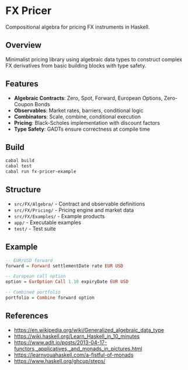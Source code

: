 # FX Pricer

Compositional algebra for pricing FX instruments in Haskell.

## Overview

Minimalist pricing library using algebraic data types to construct complex FX derivatives from basic building blocks with type safety.

## Features

- **Algebraic Contracts**: Zero, Spot, Forward, European Options, Zero-Coupon Bonds
- **Observables**: Market rates, barriers, conditional logic
- **Combinators**: Scale, combine, conditional execution
- **Pricing**: Black-Scholes implementation with discount factors
- **Type Safety**: GADTs ensure correctness at compile time

## Build

```bash
cabal build
cabal test
cabal run fx-pricer-example
```

## Structure

- `src/FX/Algebra/` - Contract and observable definitions
- `src/FX/Pricing/` - Pricing engine and market data
- `src/FX/Examples/` - Example products
- `app/` - Executable examples
- `test/` - Test suite

## Example

```haskell
-- EUR/USD forward
forward = Forward settlementDate rate EUR USD

-- European call option
option = EurOption Call 1.10 expiryDate EUR USD

-- Combined portfolio
portfolio = Combine forward option
```

## References
- https://en.wikipedia.org/wiki/Generalized_algebraic_data_type
- https://wiki.haskell.org/Learn_Haskell_in_10_minutes
- https://www.adit.io/posts/2013-04-17-functors,_applicatives,_and_monads_in_pictures.html
- https://learnyouahaskell.com/a-fistful-of-monads
- https://www.haskell.org/ghcup/steps/
